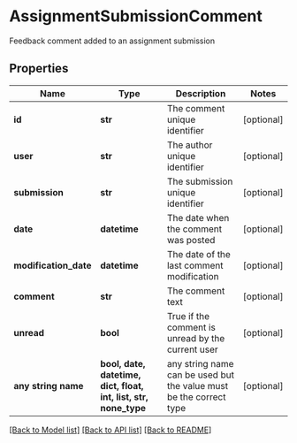 # AssignmentSubmissionComment

Feedback comment added to an assignment submission

## Properties
Name | Type | Description | Notes
------------ | ------------- | ------------- | -------------
**id** | **str** | The comment unique identifier | [optional] 
**user** | **str** | The author unique identifier | [optional] 
**submission** | **str** | The submission unique identifier | [optional] 
**date** | **datetime** | The date when the comment was posted | [optional] 
**modification_date** | **datetime** | The date of the last comment modification | [optional] 
**comment** | **str** | The comment text | [optional] 
**unread** | **bool** | True if the comment is unread by the current user | [optional] 
**any string name** | **bool, date, datetime, dict, float, int, list, str, none_type** | any string name can be used but the value must be the correct type | [optional]

[[Back to Model list]](../README.md#documentation-for-models) [[Back to API list]](../README.md#documentation-for-api-endpoints) [[Back to README]](../README.md)



